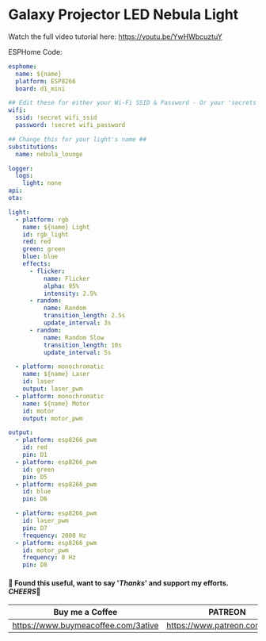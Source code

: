 # Galaxy Projector LED Nebula Light

Watch the full video tutorial here: https://youtu.be/YwHWbcuztuY



ESPHome Code:
```yaml
esphome:
  name: ${name}
  platform: ESP8266
  board: d1_mini

## Edit these for either your Wi-Fi SSID & Password - Or your 'secrets' entries ##
wifi:
  ssid: !secret wifi_ssid 
  password: !secret wifi_password

## Change this for your light's name ##
substitutions:
  name: nebula_lounge

logger:
  logs:
    light: none
api:
ota:

light:
  - platform: rgb
    name: ${name} Light
    id: rgb_light
    red: red
    green: green
    blue: blue
    effects:
      - flicker:
          name: Flicker
          alpha: 95%
          intensity: 2.5%
      - random:
          name: Random
          transition_length: 2.5s
          update_interval: 3s
      - random:
          name: Random Slow
          transition_length: 10s
          update_interval: 5s

  - platform: monochromatic
    name: ${name} Laser
    id: laser
    output: laser_pwm
  - platform: monochromatic
    name: ${name} Motor
    id: motor
    output: motor_pwm

output:
  - platform: esp8266_pwm
    id: red
    pin: D1
  - platform: esp8266_pwm
    id: green
    pin: D5
  - platform: esp8266_pwm
    id: blue
    pin: D6

  - platform: esp8266_pwm
    id: laser_pwm
    pin: D7
    frequency: 2000 Hz
  - platform: esp8266_pwm
    id: motor_pwm
    frequency: 8 Hz
    pin: D8
```

#### 💖 Found this useful, want to say '*Thanks*' and support my efforts. *CHEERS*🍺
| Buy me a Coffee | PATREON |
|-----------------|---------|
| https://www.buymeacoffee.com/3ative | https://www.patreon.com/3ative |

